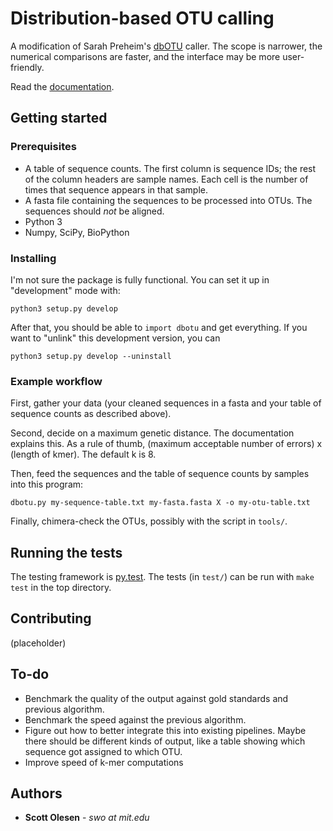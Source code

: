 # Distribution-based OTU calling

A modification of Sarah Preheim's [dbOTU](http://aem.asm.org/content/79/21/6593.long) caller.
The scope is narrower, the numerical comparisons are faster, and the interface may be more
user-friendly.

Read the [documentation](http://dbotu2.readthedocs.io/en/latest/).

## Getting started

### Prerequisites

- A table of sequence counts. The first column is sequence IDs; the rest of the column headers are sample names. Each cell is the number of times that sequence appears in that sample.
- A fasta file containing the sequences to be processed into OTUs. The sequences should *not* be aligned.
- Python 3
- Numpy, SciPy, BioPython

### Installing

I'm not sure the package is fully functional. You can set it up in "development" mode with:

    python3 setup.py develop

After that, you should be able to `import dbotu` and get everything. If you want to "unlink"
this development version, you can

    python3 setup.py develop --uninstall

### Example workflow

First, gather your data (your cleaned sequences in a fasta and your table of sequence counts as described above).

Second, decide on a maximum genetic distance. The documentation explains this. As a rule of thumb,  (maximum acceptable number of errors) x (length of kmer). The default k is 8.

Then, feed the sequences and the table of sequence counts by samples into this program:

    dbotu.py my-sequence-table.txt my-fasta.fasta X -o my-otu-table.txt

Finally, chimera-check the OTUs, possibly with the script in `tools/`.

## Running the tests

The testing framework is [py.test](http://docs.pytest.org/en/latest/). The tests (in `test/`) can be run with `make test` in the top directory.

## Contributing

(placeholder)

## To-do

- Benchmark the quality of the output against gold standards and previous algorithm.
- Benchmark the speed against the previous algorithm.
- Figure out how to better integrate this into existing pipelines. Maybe there should be different kinds of output, like a table showing which sequence got assigned to which OTU.
- Improve speed of k-mer computations

## Authors

* **Scott Olesen** - *swo at mit.edu*
